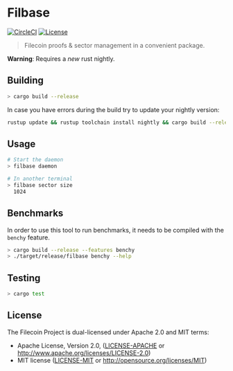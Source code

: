 # Filbase

[![CircleCI][circleci-shield]][circleci] [![License][license-shield]][license]

> Filecoin proofs & sector management in a convenient package.


**Warning**: Requires a _new_ rust nightly.


## Building

```sh
> cargo build --release
```

In case you have errors during the build try to update your nightly version:

```sh
rustup update && rustup toolchain install nightly && cargo build --release
```

## Usage

```sh
# Start the daemon
> filbase daemon

# In another terminal
> filbase sector size
  1024
```

## Benchmarks

In order to use this tool to run benchmarks, it needs to be compiled with the `benchy` feature.

```sh
> cargo build --release --features benchy
> ./target/release/filbase benchy --help
```


## Testing

```sh
> cargo test
```

## License

The Filecoin Project is dual-licensed under Apache 2.0 and MIT terms:

- Apache License, Version 2.0, ([LICENSE-APACHE](LICENSE-APACHE) or http://www.apache.org/licenses/LICENSE-2.0)
- MIT license ([LICENSE-MIT](LICENSE-MIT) or http://opensource.org/licenses/MIT)


[circleci-shield]: https://img.shields.io/circleci/project/github/filecoin-project/rust-filbase.svg?style=flat-square
[circleci]: https://circleci.com/gh/filecoin-project/rust-filbase
[license-shield]: https://img.shields.io/badge/License-MIT%2FApache2.0-green.svg?style=flat-square
[license]: https://github.com/dignifiedquire/rust-accumulators/blob/master/LICENSE.md

